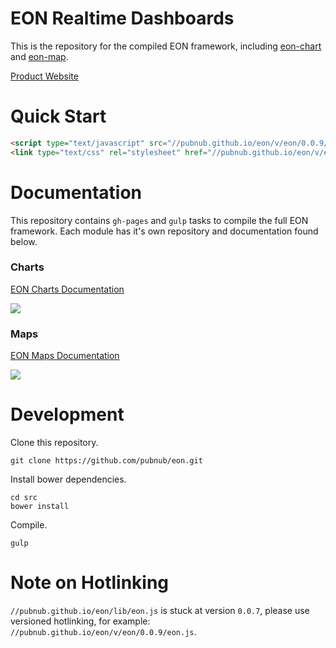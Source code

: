 # EON Realtime Dashboards

This is the repository for the compiled EON framework, including [eon-chart](https://github.com/pubnub/eon-chart) and [eon-map](https://github.com/pubnub/eon-map).

[Product Website](http://pubnub.com/developers/eon/)

# Quick Start

```html
<script type="text/javascript" src="//pubnub.github.io/eon/v/eon/0.0.9/eon.js"></script>
<link type="text/css" rel="stylesheet" href="//pubnub.github.io/eon/v/eon/0.0.9/eon.css" />
```

# Documentation

This repository contains ```gh-pages``` and ```gulp``` tasks to compile the full EON framework. Each module has it's own repository and documentation found below.

### Charts

<a href="https://github.com/pubnub/eon-chart">

EON Charts Documentation

<img src="http://i.imgur.com/IPGPKYO.gif"/>
</a>

### Maps

<a href="https://github.com/pubnub/eon-map">

EON Maps Documentation

<img src="http://i.imgur.com/8am5hZ9.gif"/>
</a>

# Development

Clone this repository.

```
git clone https://github.com/pubnub/eon.git
```

Install bower dependencies.

```
cd src
bower install
```

Compile.

```
gulp
```

# Note on Hotlinking

```//pubnub.github.io/eon/lib/eon.js``` is stuck at version ```0.0.7```, please use versioned hotlinking, for example: ```//pubnub.github.io/eon/v/eon/0.0.9/eon.js```.
